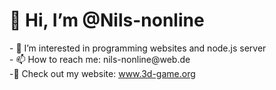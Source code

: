 <h1>👋 Hi, I’m @Nils-nonline</h1>
- 👀 I’m interested in programming websites and node.js server<br>
- 📫 How to reach me: nils-nonline@web.de<br>
-📄 Check out my website: <a href="https://3d-game.org">www.3d-game.org</a>

<!---
Nils-nonline/Nils-nonline is a ✨ special ✨ repository because its `README.md` (this file) appears on your GitHub profile.
You can click the Preview link to take a look at your changes.
--->

